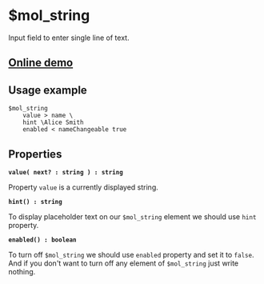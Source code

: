 # $mol_string
Input field to enter single line of text.

## [Online demo](http://eigenmethod.github.io/mol/#demo=mol_string_demo)

## Usage example
```
$mol_string
	value > name \
	hint \Alice Smith
	enabled < nameChangeable true
```

## Properties

**`value( next? : string ) : string`**

Property `value` is a currently displayed string.

**`hint() : string`**

To display placeholder text on our `$mol_string` element we should use `hint` property.

**`enabled() : boolean`**

To turn off `$mol_string` we should use `enabled` property and set it to `false`. And if you don't want to turn off any element of `$mol_string` just write nothing.
